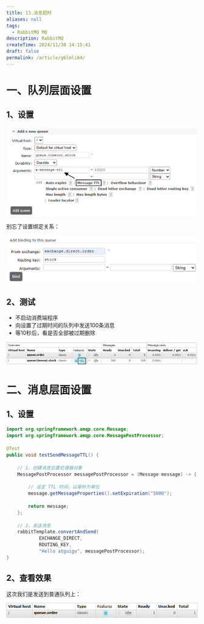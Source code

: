 ```yaml
---
title: 13.消息超时
aliases: null
tags:
  - RabbitMQ MQ
description: RabbitMQ
createTime: 2024/11/30 14:15:41
draft: false
permalink: /article/g6lmli64/
---
```


# 一、队列层面设置

## 1、设置

![image-20231107162548129](./assets/image-20231107162548129.png)



别忘了设置绑定关系：

![image-20231107162705883](./assets/image-20231107162705883.png)



## 2、测试

- 不启动消费端程序
- 向设置了过期时间的队列中发送100条消息
- 等10秒后，看是否全部被过期删除

![image-20231107163052001](./assets/image-20231107163052001.png)



# 二、消息层面设置

## 1、设置

```java
import org.springframework.amqp.core.Message;
import org.springframework.amqp.core.MessagePostProcessor;

@Test  
public void testSendMessageTTL() {  
  
    // 1、创建消息后置处理器对象  
    MessagePostProcessor messagePostProcessor = (Message message) -> {  
  
        // 设定 TTL 时间，以毫秒为单位
        message.getMessageProperties().setExpiration("5000");  
  
        return message;
    };
  
    // 2、发送消息  
    rabbitTemplate.convertAndSend(    
            EXCHANGE_DIRECT,     
            ROUTING_KEY,     
            "Hello atguigu", messagePostProcessor);    
}
```



## 2、查看效果

这次我们是发送到普通队列上：

![image-20231107163534385](./assets/image-20231107163534385.png)